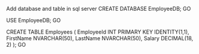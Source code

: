 Add database and table in sql server
CREATE DATABASE EmployeeDB;
GO

USE EmployeeDB;
GO

CREATE TABLE Employees (
    EmployeeId INT PRIMARY KEY IDENTITY(1,1),
    FirstName NVARCHAR(50),
    LastName NVARCHAR(50),
    Salary DECIMAL(18, 2)
);
GO
